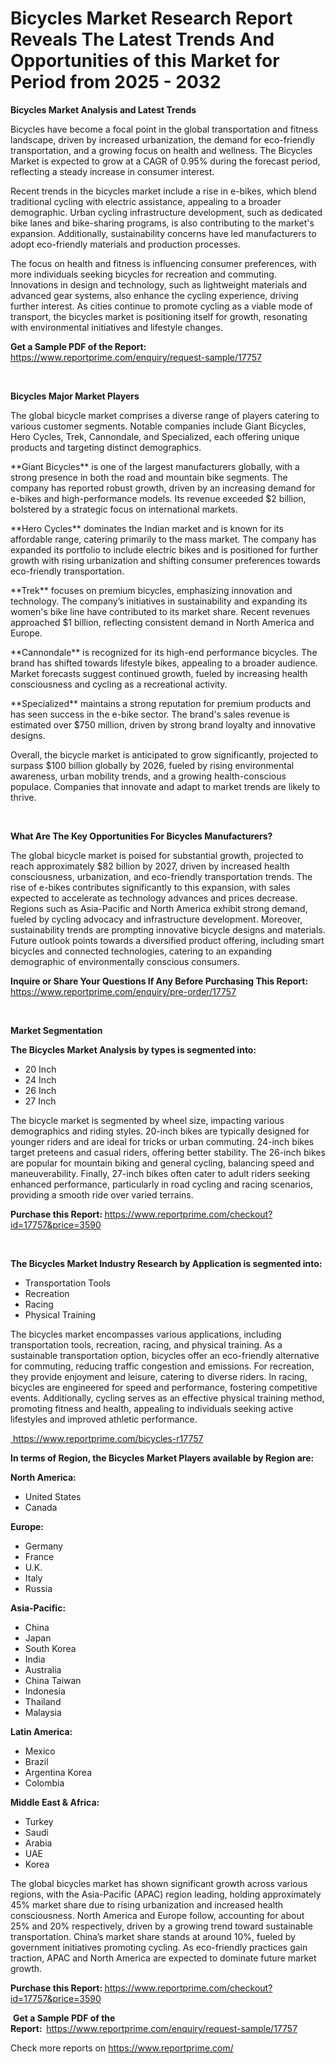 <p><h1>Bicycles Market Research Report Reveals The Latest Trends And Opportunities of this Market for Period from 2025 - 2032</h1></p><p><strong>Bicycles Market Analysis and Latest Trends</strong></p>
<p><p>Bicycles have become a focal point in the global transportation and fitness landscape, driven by increased urbanization, the demand for eco-friendly transportation, and a growing focus on health and wellness. The Bicycles Market is expected to grow at a CAGR of 0.95% during the forecast period, reflecting a steady increase in consumer interest. </p><p>Recent trends in the bicycles market include a rise in e-bikes, which blend traditional cycling with electric assistance, appealing to a broader demographic. Urban cycling infrastructure development, such as dedicated bike lanes and bike-sharing programs, is also contributing to the market's expansion. Additionally, sustainability concerns have led manufacturers to adopt eco-friendly materials and production processes. </p><p>The focus on health and fitness is influencing consumer preferences, with more individuals seeking bicycles for recreation and commuting. Innovations in design and technology, such as lightweight materials and advanced gear systems, also enhance the cycling experience, driving further interest. As cities continue to promote cycling as a viable mode of transport, the bicycles market is positioning itself for growth, resonating with environmental initiatives and lifestyle changes.</p></p>
<p><strong>Get a Sample PDF of the Report:&nbsp;</strong> <a href="https://www.reportprime.com/enquiry/request-sample/17757?utm_campaign=2514&utm_medium=2&utm_source=Github&utm_content=ia&utm_term=18032025&utm_id=bicycles">https://www.reportprime.com/enquiry/request-sample/17757</a></p>
<p>&nbsp;</p>
<p><strong>Bicycles Major Market Players</strong></p>
<p><p>The global bicycle market comprises a diverse range of players catering to various customer segments. Notable companies include Giant Bicycles, Hero Cycles, Trek, Cannondale, and Specialized, each offering unique products and targeting distinct demographics.</p><p>**Giant Bicycles** is one of the largest manufacturers globally, with a strong presence in both the road and mountain bike segments. The company has reported robust growth, driven by an increasing demand for e-bikes and high-performance models. Its revenue exceeded $2 billion, bolstered by a strategic focus on international markets.</p><p>**Hero Cycles** dominates the Indian market and is known for its affordable range, catering primarily to the mass market. The company has expanded its portfolio to include electric bikes and is positioned for further growth with rising urbanization and shifting consumer preferences towards eco-friendly transportation.</p><p>**Trek** focuses on premium bicycles, emphasizing innovation and technology. The company’s initiatives in sustainability and expanding its women's bike line have contributed to its market share. Recent revenues approached $1 billion, reflecting consistent demand in North America and Europe.</p><p>**Cannondale** is recognized for its high-end performance bicycles. The brand has shifted towards lifestyle bikes, appealing to a broader audience. Market forecasts suggest continued growth, fueled by increasing health consciousness and cycling as a recreational activity.</p><p>**Specialized** maintains a strong reputation for premium products and has seen success in the e-bike sector. The brand's sales revenue is estimated over $750 million, driven by strong brand loyalty and innovative designs.</p><p>Overall, the bicycle market is anticipated to grow significantly, projected to surpass $100 billion globally by 2026, fueled by rising environmental awareness, urban mobility trends, and a growing health-conscious populace. Companies that innovate and adapt to market trends are likely to thrive.</p></p>
<p>&nbsp;</p>
<p><strong>What Are The Key Opportunities For Bicycles Manufacturers?</strong></p>
<p><p>The global bicycle market is poised for substantial growth, projected to reach approximately $82 billion by 2027, driven by increased health consciousness, urbanization, and eco-friendly transportation trends. The rise of e-bikes contributes significantly to this expansion, with sales expected to accelerate as technology advances and prices decrease. Regions such as Asia-Pacific and North America exhibit strong demand, fueled by cycling advocacy and infrastructure development. Moreover, sustainability trends are prompting innovative bicycle designs and materials. Future outlook points towards a diversified product offering, including smart bicycles and connected technologies, catering to an expanding demographic of environmentally conscious consumers.</p></p>
<p><strong>Inquire or Share Your Questions If Any Before Purchasing This Report:</strong> <a href="https://www.reportprime.com/enquiry/pre-order/17757?utm_campaign=2514&utm_medium=2&utm_source=Github&utm_content=ia&utm_term=18032025&utm_id=bicycles">https://www.reportprime.com/enquiry/pre-order/17757</a></p>
<p>&nbsp;</p>
<p><strong>Market Segmentation</strong></p>
<p><strong>The Bicycles Market Analysis by types is segmented into:</strong></p>
<p><ul><li>20 Inch</li><li>24 Inch</li><li>26 Inch</li><li>27 Inch</li></ul></p>
<p><p>The bicycle market is segmented by wheel size, impacting various demographics and riding styles. 20-inch bikes are typically designed for younger riders and are ideal for tricks or urban commuting. 24-inch bikes target preteens and casual riders, offering better stability. The 26-inch bikes are popular for mountain biking and general cycling, balancing speed and maneuverability. Finally, 27-inch bikes often cater to adult riders seeking enhanced performance, particularly in road cycling and racing scenarios, providing a smooth ride over varied terrains.</p></p>
<p><strong>Purchase this Report:&nbsp;</strong><a href="https://www.reportprime.com/checkout?id=17757&price=3590&utm_campaign=2514&utm_medium=2&utm_source=Github&utm_content=ia&utm_term=18032025&utm_id=bicycles">https://www.reportprime.com/checkout?id=17757&price=3590</a></p>
<p>&nbsp;</p>
<p><strong>The Bicycles Market Industry Research by Application is segmented into:</strong></p>
<p><ul><li>Transportation Tools</li><li>Recreation</li><li>Racing</li><li>Physical Training</li></ul></p>
<p><p>The bicycles market encompasses various applications, including transportation tools, recreation, racing, and physical training. As a sustainable transportation option, bicycles offer an eco-friendly alternative for commuting, reducing traffic congestion and emissions. For recreation, they provide enjoyment and leisure, catering to diverse riders. In racing, bicycles are engineered for speed and performance, fostering competitive events. Additionally, cycling serves as an effective physical training method, promoting fitness and health, appealing to individuals seeking active lifestyles and improved athletic performance.</p></p>
<p><a href="https://www.reportprime.com/bicycles-r17757?utm_campaign=2514&utm_medium=2&utm_source=Github&utm_content=ia&utm_term=18032025&utm_id=bicycles">&nbsp;https://www.reportprime.com/bicycles-r17757</a></p>
<p><strong>In terms of Region, the Bicycles Market Players available by Region are:</strong></p>
<p>
    <p> <strong> North America: </strong>
        <ul>
            <li>United States</li>
            <li>Canada</li>
        </ul>
        </p> 
    <p> <strong> Europe: </strong>
        <ul>
            <li>Germany</li>
            <li>France</li>
            <li>U.K.</li>
            <li>Italy</li>
            <li>Russia</li>
        </ul>
        </p> 
    <p> <strong> Asia-Pacific: </strong>
        <ul>
            <li>China</li>
            <li>Japan</li>
            <li>South Korea</li>
            <li>India</li>
            <li>Australia</li>
            <li>China Taiwan</li>
            <li>Indonesia</li>
            <li>Thailand</li>
            <li>Malaysia</li>
        </ul>
        </p> 
    <p> <strong> Latin America: </strong>
        <ul>
            <li>Mexico</li>
            <li>Brazil</li>
            <li>Argentina Korea</li>
            <li>Colombia</li>
        </ul>
        </p> 
    <p> <strong> Middle East & Africa: </strong>
        <ul>
            <li>Turkey</li>
            <li>Saudi</li>
            <li>Arabia</li>
            <li>UAE</li>
            <li>Korea</li>
        </ul>
    </p>
    </p>
<p><p>The global bicycles market has shown significant growth across various regions, with the Asia-Pacific (APAC) region leading, holding approximately 45% market share due to rising urbanization and increased health consciousness. North America and Europe follow, accounting for about 25% and 20% respectively, driven by a growing trend toward sustainable transportation. China’s market share stands at around 10%, fueled by government initiatives promoting cycling. As eco-friendly practices gain traction, APAC and North America are expected to dominate future market growth.</p></p>
<p><strong>Purchase this Report: </strong><a href="https://www.reportprime.com/checkout?id=17757&price=3590&utm_campaign=2514&utm_medium=2&utm_source=Github&utm_content=ia&utm_term=18032025&utm_id=bicycles">https://www.reportprime.com/checkout?id=17757&price=3590</a></p>
<p>&nbsp;<strong>Get a Sample PDF of the Report:&nbsp;&nbsp;</strong><a href="https://www.reportprime.com/enquiry/request-sample/17757?utm_campaign=2514&utm_medium=2&utm_source=Github&utm_content=ia&utm_term=18032025&utm_id=bicycles">https://www.reportprime.com/enquiry/request-sample/17757</a></p>
<p><strong></strong></p>
<p>Check more reports on <a href="https://www.reportprime.com/?utm_campaign=2514&utm_medium=2&utm_source=Github&utm_content=ia&utm_term=18032025&utm_id=bicycles">https://www.reportprime.com/</a></p>